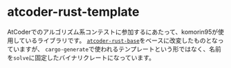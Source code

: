 # atcoder-rust-template

AtCoderでのアルゴリズム系コンテストに参加するにあたって、komorin95が使用しているライブラリです。
[`atcoder-rust-base`](https://github.com/rust-lang-ja/atcoder-rust-base)をベースに改変したものとなっていますが、
`cargo-generate`で使われるテンプレートという形ではなく、名前を`solve`に固定したバイナリクレートになっています。
